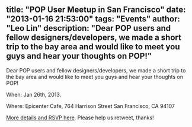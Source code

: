 title: "POP User Meetup in San Francisco"
date: "2013-01-16 21:53:00"
tags: "Events"
author: "Leo Lin"
description: "Dear POP users and fellow designers/developers, we made a short trip to the bay area and would like to meet you guys and hear your thoughts on POP!"
---

Dear POP users and fellow designers/developers, we made a short trip to the bay area and would like to meet you guys and hear your thoughts on POP!

When: Jan 26th, 2013.

Where: Epicenter Cafe, 764 Harrison Street San Francisco, CA 94107

[More details and RSVP here](http://www.eventbrite.com/e/pop-user-meetup-tickets-632679361). Please help us retweet, thanks!
